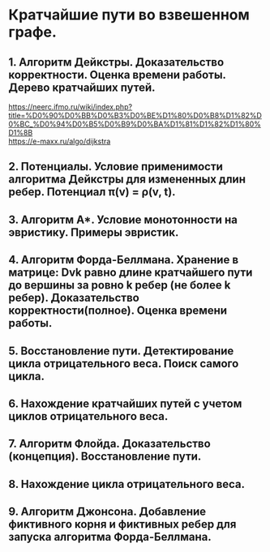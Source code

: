 # Кратчайшие пути во взвешенном графе.
## 1. Алгоритм Дейкстры. Доказательство корректности. Оценка времени работы. Дерево кратчайших путей.
https://neerc.ifmo.ru/wiki/index.php?title=%D0%90%D0%BB%D0%B3%D0%BE%D1%80%D0%B8%D1%82%D0%BC_%D0%94%D0%B5%D0%B9%D0%BA%D1%81%D1%82%D1%80%D1%8B  
https://e-maxx.ru/algo/dijkstra  
## 2. Потенциалы. Условие применимости алгоритма Дейкстры для измененных длин ребер. Потенциал π(v) = ρ(v, t).
## 3. Алгоритм A*. Условие монотонности на эвристику. Примеры эвристик.
## 4. Алгоритм Форда-Беллмана. Хранение в матрице: Dvk равно длине кратчайшего пути до вершины за ровно k ребер (не более k ребер). Доказательство корректности(полное). Оценка времени работы.
## 5. Восстановление пути. Детектирование цикла отрицательного веса. Поиск самого цикла.
## 6. Нахождение кратчайших путей с учетом циклов отрицательного веса.
## 7. Алгоритм Флойда. Доказательство (концепция). Восстановление пути.
## 8. Нахождение цикла отрицательного веса.
## 9. Алгоритм Джонсона. Добавление фиктивного корня и фиктивных ребер для запуска алгоритма Форда-Беллмана.
